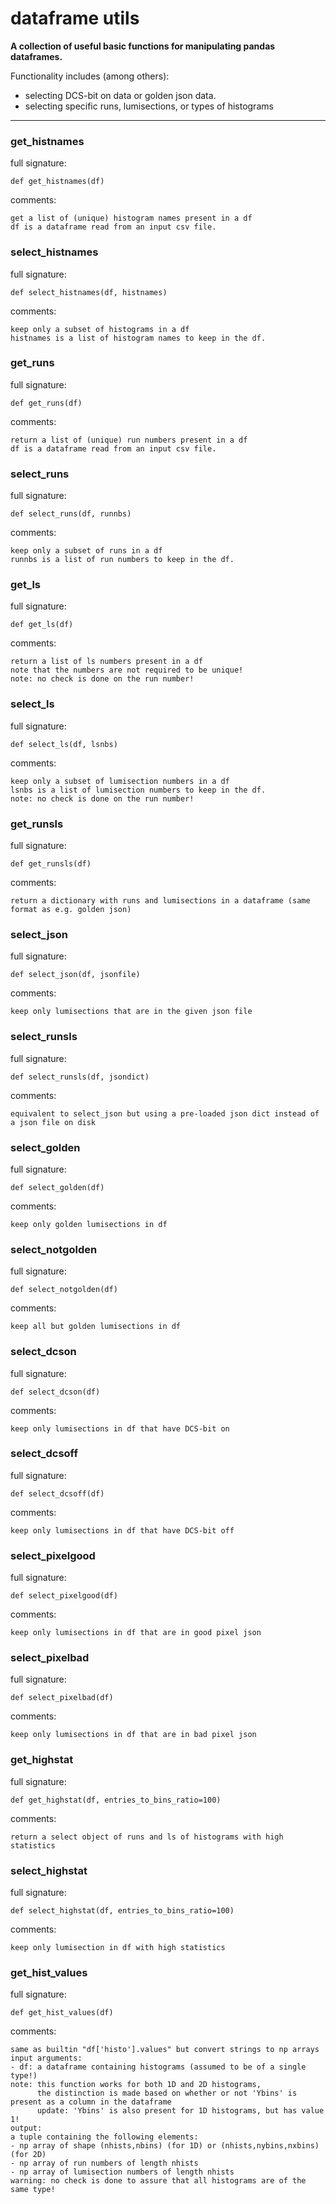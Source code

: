# dataframe utils  
  
**A collection of useful basic functions for manipulating pandas dataframes.**  

Functionality includes (among others):
- selecting DCS-bit on data or golden json data.
- selecting specific runs, lumisections, or types of histograms
- - -
  
  
### get\_histnames  
full signature:  
```text  
def get_histnames(df)  
```  
comments:  
```text  
get a list of (unique) histogram names present in a df  
df is a dataframe read from an input csv file.  
```  
  
  
### select\_histnames  
full signature:  
```text  
def select_histnames(df, histnames)  
```  
comments:  
```text  
keep only a subset of histograms in a df  
histnames is a list of histogram names to keep in the df.  
```  
  
  
### get\_runs  
full signature:  
```text  
def get_runs(df)  
```  
comments:  
```text  
return a list of (unique) run numbers present in a df  
df is a dataframe read from an input csv file.  
```  
  
  
### select\_runs  
full signature:  
```text  
def select_runs(df, runnbs)  
```  
comments:  
```text  
keep only a subset of runs in a df  
runnbs is a list of run numbers to keep in the df.  
```  
  
  
### get\_ls  
full signature:  
```text  
def get_ls(df)  
```  
comments:  
```text  
return a list of ls numbers present in a df  
note that the numbers are not required to be unique!  
note: no check is done on the run number!  
```  
  
  
### select\_ls  
full signature:  
```text  
def select_ls(df, lsnbs)  
```  
comments:  
```text  
keep only a subset of lumisection numbers in a df  
lsnbs is a list of lumisection numbers to keep in the df.  
note: no check is done on the run number!  
```  
  
  
### get\_runsls  
full signature:  
```text  
def get_runsls(df)  
```  
comments:  
```text  
return a dictionary with runs and lumisections in a dataframe (same format as e.g. golden json)  
```  
  
  
### select\_json  
full signature:  
```text  
def select_json(df, jsonfile)  
```  
comments:  
```text  
keep only lumisections that are in the given json file  
```  
  
  
### select\_runsls  
full signature:  
```text  
def select_runsls(df, jsondict)  
```  
comments:  
```text  
equivalent to select_json but using a pre-loaded json dict instead of a json file on disk  
```  
  
  
### select\_golden  
full signature:  
```text  
def select_golden(df)  
```  
comments:  
```text  
keep only golden lumisections in df  
```  
  
  
### select\_notgolden  
full signature:  
```text  
def select_notgolden(df)  
```  
comments:  
```text  
keep all but golden lumisections in df  
```  
  
  
### select\_dcson  
full signature:  
```text  
def select_dcson(df)  
```  
comments:  
```text  
keep only lumisections in df that have DCS-bit on  
```  
  
  
### select\_dcsoff  
full signature:  
```text  
def select_dcsoff(df)  
```  
comments:  
```text  
keep only lumisections in df that have DCS-bit off  
```  
  
  
### select\_pixelgood  
full signature:  
```text  
def select_pixelgood(df)  
```  
comments:  
```text  
keep only lumisections in df that are in good pixel json  
```  
  
  
### select\_pixelbad  
full signature:  
```text  
def select_pixelbad(df)  
```  
comments:  
```text  
keep only lumisections in df that are in bad pixel json  
```  
  
  
### get\_highstat  
full signature:  
```text  
def get_highstat(df, entries_to_bins_ratio=100)  
```  
comments:  
```text  
return a select object of runs and ls of histograms with high statistics  
```  
  
  
### select\_highstat  
full signature:  
```text  
def select_highstat(df, entries_to_bins_ratio=100)  
```  
comments:  
```text  
keep only lumisection in df with high statistics  
```  
  
  
### get\_hist\_values  
full signature:  
```text  
def get_hist_values(df)  
```  
comments:  
```text  
same as builtin "df['histo'].values" but convert strings to np arrays  
input arguments:  
- df: a dataframe containing histograms (assumed to be of a single type!)  
note: this function works for both 1D and 2D histograms,  
      the distinction is made based on whether or not 'Ybins' is present as a column in the dataframe  
      update: 'Ybins' is also present for 1D histograms, but has value 1!  
output:  
a tuple containing the following elements:  
- np array of shape (nhists,nbins) (for 1D) or (nhists,nybins,nxbins) (for 2D)  
- np array of run numbers of length nhists  
- np array of lumisection numbers of length nhists  
warning: no check is done to assure that all histograms are of the same type!  
```  
  
  
